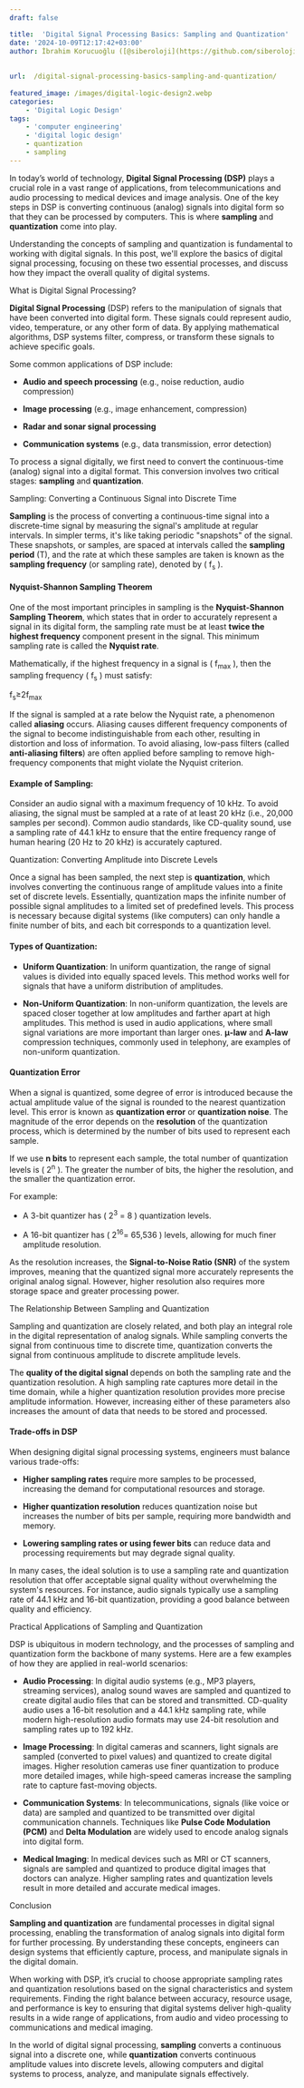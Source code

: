 ```yaml
---
draft: false

title:  'Digital Signal Processing Basics: Sampling and Quantization'
date: '2024-10-09T12:17:42+03:00'
author: İbrahim Korucuoğlu ([@siberoloji](https://github.com/siberoloji))
 
 
url:  /digital-signal-processing-basics-sampling-and-quantization/
 
featured_image: /images/digital-logic-design2.webp
categories:
    - 'Digital Logic Design'
tags:
    - 'computer engineering'
    - 'digital logic design'
    - quantization
    - sampling
---
```



In today’s world of technology, **Digital Signal Processing (DSP)** plays a crucial role in a vast range of applications, from telecommunications and audio processing to medical devices and image analysis. One of the key steps in DSP is converting continuous (analog) signals into digital form so that they can be processed by computers. This is where **sampling** and **quantization** come into play.



Understanding the concepts of sampling and quantization is fundamental to working with digital signals. In this post, we'll explore the basics of digital signal processing, focusing on these two essential processes, and discuss how they impact the overall quality of digital systems.



What is Digital Signal Processing?



**Digital Signal Processing** (DSP) refers to the manipulation of signals that have been converted into digital form. These signals could represent audio, video, temperature, or any other form of data. By applying mathematical algorithms, DSP systems filter, compress, or transform these signals to achieve specific goals.



Some common applications of DSP include:


* **Audio and speech processing** (e.g., noise reduction, audio compression)

* **Image processing** (e.g., image enhancement, compression)

* **Radar and sonar signal processing**

* **Communication systems** (e.g., data transmission, error detection)




To process a signal digitally, we first need to convert the continuous-time (analog) signal into a digital format. This conversion involves two critical stages: **sampling** and **quantization**.



Sampling: Converting a Continuous Signal into Discrete Time



**Sampling** is the process of converting a continuous-time signal into a discrete-time signal by measuring the signal's amplitude at regular intervals. In simpler terms, it's like taking periodic "snapshots" of the signal. These snapshots, or samples, are spaced at intervals called the **sampling period** (T), and the rate at which these samples are taken is known as the **sampling frequency** (or sampling rate), denoted by ( f<sub>s</sub> ).


#### Nyquist-Shannon Sampling Theorem



One of the most important principles in sampling is the **Nyquist-Shannon Sampling Theorem**, which states that in order to accurately represent a signal in its digital form, the sampling rate must be at least **twice the highest frequency** component present in the signal. This minimum sampling rate is called the **Nyquist rate**.



Mathematically, if the highest frequency in a signal is ( f<sub>max</sub> ), then the sampling frequency ( f<sub>s</sub> ) must satisfy:



f<sub>s​</sub>≥2f<sub>max</sub>



If the signal is sampled at a rate below the Nyquist rate, a phenomenon called **aliasing** occurs. Aliasing causes different frequency components of the signal to become indistinguishable from each other, resulting in distortion and loss of information. To avoid aliasing, low-pass filters (called **anti-aliasing filters**) are often applied before sampling to remove high-frequency components that might violate the Nyquist criterion.


#### Example of Sampling:



Consider an audio signal with a maximum frequency of 10 kHz. To avoid aliasing, the signal must be sampled at a rate of at least 20 kHz (i.e., 20,000 samples per second). Common audio standards, like CD-quality sound, use a sampling rate of 44.1 kHz to ensure that the entire frequency range of human hearing (20 Hz to 20 kHz) is accurately captured.



Quantization: Converting Amplitude into Discrete Levels



Once a signal has been sampled, the next step is **quantization**, which involves converting the continuous range of amplitude values into a finite set of discrete levels. Essentially, quantization maps the infinite number of possible signal amplitudes to a limited set of predefined levels. This process is necessary because digital systems (like computers) can only handle a finite number of bits, and each bit corresponds to a quantization level.


#### Types of Quantization:


* **Uniform Quantization**: In uniform quantization, the range of signal values is divided into equally spaced levels. This method works well for signals that have a uniform distribution of amplitudes.

* **Non-Uniform Quantization**: In non-uniform quantization, the levels are spaced closer together at low amplitudes and farther apart at high amplitudes. This method is used in audio applications, where small signal variations are more important than larger ones. **μ-law** and **A-law** compression techniques, commonly used in telephony, are examples of non-uniform quantization.



#### Quantization Error



When a signal is quantized, some degree of error is introduced because the actual amplitude value of the signal is rounded to the nearest quantization level. This error is known as **quantization error** or **quantization noise**. The magnitude of the error depends on the **resolution** of the quantization process, which is determined by the number of bits used to represent each sample.



If we use **n bits** to represent each sample, the total number of quantization levels is ( 2<sup>n</sup> ). The greater the number of bits, the higher the resolution, and the smaller the quantization error.



For example:


* A 3-bit quantizer has ( 2<sup>3</sup> = 8 ) quantization levels.

* A 16-bit quantizer has ( 2<sup>16</sup>= 65,536 ) levels, allowing for much finer amplitude resolution.




As the resolution increases, the **Signal-to-Noise Ratio (SNR)** of the system improves, meaning that the quantized signal more accurately represents the original analog signal. However, higher resolution also requires more storage space and greater processing power.



The Relationship Between Sampling and Quantization



Sampling and quantization are closely related, and both play an integral role in the digital representation of analog signals. While sampling converts the signal from continuous time to discrete time, quantization converts the signal from continuous amplitude to discrete amplitude levels.



The **quality of the digital signal** depends on both the sampling rate and the quantization resolution. A high sampling rate captures more detail in the time domain, while a higher quantization resolution provides more precise amplitude information. However, increasing either of these parameters also increases the amount of data that needs to be stored and processed.


#### Trade-offs in DSP



When designing digital signal processing systems, engineers must balance various trade-offs:


* **Higher sampling rates** require more samples to be processed, increasing the demand for computational resources and storage.

* **Higher quantization resolution** reduces quantization noise but increases the number of bits per sample, requiring more bandwidth and memory.

* **Lowering sampling rates or using fewer bits** can reduce data and processing requirements but may degrade signal quality.




In many cases, the ideal solution is to use a sampling rate and quantization resolution that offer acceptable signal quality without overwhelming the system's resources. For instance, audio signals typically use a sampling rate of 44.1 kHz and 16-bit quantization, providing a good balance between quality and efficiency.



Practical Applications of Sampling and Quantization



DSP is ubiquitous in modern technology, and the processes of sampling and quantization form the backbone of many systems. Here are a few examples of how they are applied in real-world scenarios:


* **Audio Processing**: In digital audio systems (e.g., MP3 players, streaming services), analog sound waves are sampled and quantized to create digital audio files that can be stored and transmitted. CD-quality audio uses a 16-bit resolution and a 44.1 kHz sampling rate, while modern high-resolution audio formats may use 24-bit resolution and sampling rates up to 192 kHz.

* **Image Processing**: In digital cameras and scanners, light signals are sampled (converted to pixel values) and quantized to create digital images. Higher resolution cameras use finer quantization to produce more detailed images, while high-speed cameras increase the sampling rate to capture fast-moving objects.

* **Communication Systems**: In telecommunications, signals (like voice or data) are sampled and quantized to be transmitted over digital communication channels. Techniques like **Pulse Code Modulation (PCM)** and **Delta Modulation** are widely used to encode analog signals into digital form.

* **Medical Imaging**: In medical devices such as MRI or CT scanners, signals are sampled and quantized to produce digital images that doctors can analyze. Higher sampling rates and quantization levels result in more detailed and accurate medical images.




Conclusion



**Sampling and quantization** are fundamental processes in digital signal processing, enabling the transformation of analog signals into digital form for further processing. By understanding these concepts, engineers can design systems that efficiently capture, process, and manipulate signals in the digital domain.



When working with DSP, it’s crucial to choose appropriate sampling rates and quantization resolutions based on the signal characteristics and system requirements. Finding the right balance between accuracy, resource usage, and performance is key to ensuring that digital systems deliver high-quality results in a wide range of applications, from audio and video processing to communications and medical imaging.



In the world of digital signal processing, **sampling** converts a continuous signal into a discrete one, while **quantization** converts continuous amplitude values into discrete levels, allowing computers and digital systems to process, analyze, and manipulate signals effectively.
